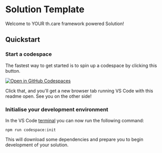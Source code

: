 # Solution Template

Welcome to YOUR th.care framework powered Solution!

## Quickstart

### Start a codespace

The fastest way to get started is to spin up a codespace by clicking this button.

[![Open in GitHub Codespaces](https://github.com/codespaces/badge.svg)](https://codespaces.new/thcare/solution-template)

Click that, and you'll get a new browser tab running VS Code with this readme open. See you on the other side!

### Initialise your development environment

In the VS Code [terminal](https://code.visualstudio.com/docs/terminal/basics) you can now run the following command:

```
npm run codespace:init
```

This will download some dependencies and prepare you to begin development of your solution.
